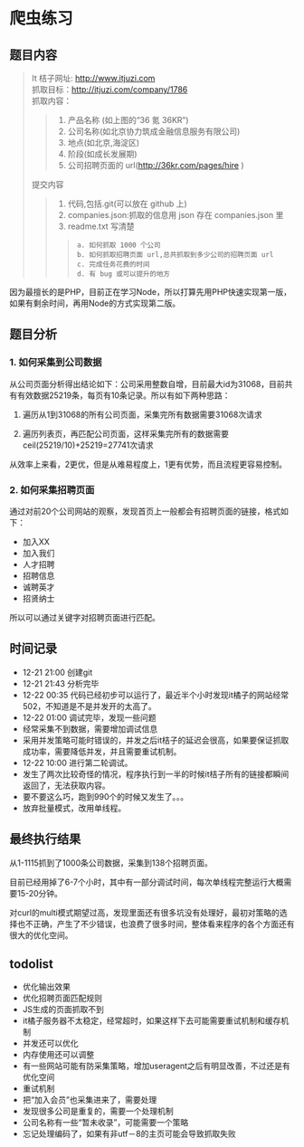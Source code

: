 # 爬虫练习

## 题目内容

> It 桔子网址: http://www.itjuzi.com  
> 抓取目标：http://itjuzi.com/company/1786  
> 抓取内容：  
>>   1. 产品名称 (如上图的“36 氪 36KR”)  
>>   2. 公司名称(如北京协力筑成金融信息服务有限公司)  
>>   3. 地点(如北京,海淀区)  
>>   4. 阶段(如成长发展期)  
>>   5. 公司招聘页面的 url(http://36kr.com/pages/hire )  
>
> 提交内容  
>>   1. 代码,包括.git(可以放在 github 上)  
>>   2. companies.json:抓取的信息用 json 存在 companies.json 里  
>>   3. readme.txt 写清楚  
>>>     a. 如何抓取 1000 个公司  
>>>     b. 如何抓取招聘页面 url,总共抓取到多少公司的招聘页面 url  
>>>     c. 完成任务花费的时间  
>>>     d. 有 bug 或可以提升的地方  
    

因为最擅长的是PHP，目前正在学习Node，所以打算先用PHP快速实现第一版，如果有剩余时间，再用Node的方式实现第二版。

## 题目分析
    
### 1. 如何采集到公司数据

从公司页面分析得出结论如下：公司采用整数自增，目前最大id为31068，目前共有有效数据25219条，每页有10条记录。所以有如下两种思路：

1. 遍历从1到31068的所有公司页面，采集完所有数据需要31068次请求

2. 遍历列表页，再匹配公司页面，这样采集完所有的数据需要ceil(25219/10)+25219=27741次请求

从效率上来看，2更优，但是从难易程度上，1更有优势，而且流程更容易控制。
    
    
### 2. 如何采集招聘页面

通过对前20个公司网站的观察，发现首页上一般都会有招聘页面的链接，格式如下：

- 加入XX
- 加入我们
- 人才招聘
- 招聘信息
- 诚聘英才
- 招贤纳士

所以可以通过关键字对招聘页面进行匹配。

## 时间记录

- 12-21 21:00 创建git
- 12-21 21:43 分析完毕
- 12-22 00:35 代码已经初步可以运行了，最近半个小时发现it橘子的网站经常502，不知道是不是并发开的太高了。
- 12-22 01:00 调试完毕，发现一些问题
- 经常采集不到数据，需要增加调试信息
- 采用并发策略可能时错误的，并发之后it桔子的延迟会很高，如果要保证抓取成功率，需要降低并发，并且需要重试机制。
- 12-22 10:00 进行第二轮调试。
- 发生了两次比较奇怪的情况，程序执行到一半的时候it桔子所有的链接都瞬间返回了，无法获取内容。
- 要不要这么巧，跑到990个的时候又发生了。。。
- 放弃批量模式，改用单线程。

## 最终执行结果

从1-1115抓到了1000条公司数据，采集到138个招聘页面。

目前已经用掉了6-7个小时，其中有一部分调试时间，每次单线程完整运行大概需要15-20分钟。

对curl的multi模式期望过高，发现里面还有很多坑没有处理好，最初对策略的选择也不正确，产生了不少错误，也浪费了很多时间，整体看来程序的各个方面还有很大的优化空间。

## todolist

- 优化输出效果
- 优化招聘页面匹配规则
- JS生成的页面抓取不到
- it橘子服务器不太稳定，经常超时，如果这样下去可能需要重试机制和缓存机制
- 并发还可以优化 
- 内存使用还可以调整
- 有一些网站可能有防采集策略，增加useragent之后有明显改善，不过还是有优化空间
- 重试机制
- 把“加入会员”也采集进来了，需要处理
- 发现很多公司是重复的，需要一个处理机制
- 公司名称有一些“暂未收录”，可能需要一个策略
- 忘记处理编码了，如果有非utf－8的主页可能会导致抓取失败
